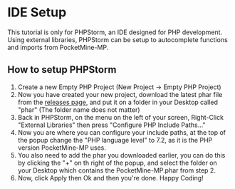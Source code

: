 # IDE Setup
This tutorial is only for PHPStorm, an IDE designed for PHP development.
Using external libraries, PHPStorm can be setup to autocomplete functions and imports from PocketMine-MP.

## How to setup PHPStorm
1. Create a new Empty PHP Project (New Project -> Empty PHP Project)
2. Now you have created your new project, download the latest phar file from the [releases page](https://github.com/pmmp/PocketMine-MP/released), and put it on a folder in your Desktop called "phar" (The folder name does not matter)
3. Back in PHPStorm, on the menu on the left of your screen, Right-Click "External Libraries" then press "Configure PHP Include Paths..."
4. Now you are where you can configure your include paths, at the top of the popup change the "PHP language level" to 7.2, as it is the PHP version PocketMine-MP uses.
5. You also need to add the phar you downloaded earlier, you can do this by clicking the "+" on th right of the popup, and select the folder on your Desktop which contains the PocketMine-MP.phar from step 2.
6. Now, click Apply then Ok and then you're done. Happy Coding!